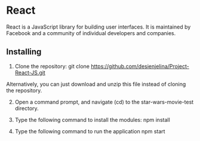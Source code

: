 # React

React is a JavaScript library for building user interfaces. It is maintained by Facebook and a community of individual developers and companies.

## Installing

1. Clone the repository:
git clone https://github.com/desienjelina/Project-React-JS.git

  Alternatively, you can just download and unzip this file instead of cloning the repository. 

2. Open a command prompt, and navigate (cd) to the star-wars-movie-test directory.

3. Type the following command to install the modules:
npm install

4. Type the following command to run the application
npm start
